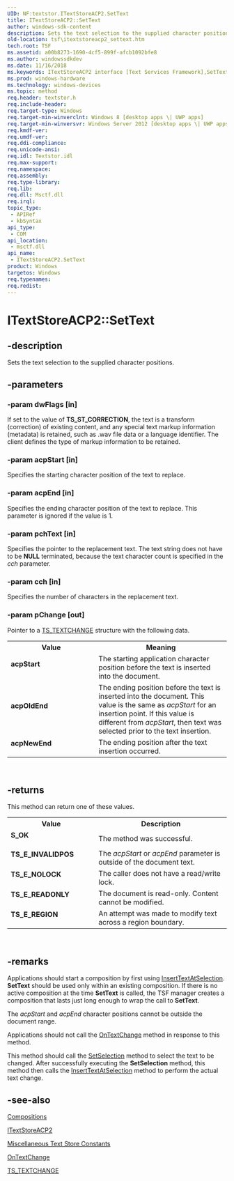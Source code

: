 ```yaml
---
UID: NF:textstor.ITextStoreACP2.SetText
title: ITextStoreACP2::SetText
author: windows-sdk-content
description: Sets the text selection to the supplied character positions.
old-location: tsf\itextstoreacp2_settext.htm
tech.root: TSF
ms.assetid: a00b8273-1690-4cf5-899f-afcb1092bfe8
ms.author: windowssdkdev
ms.date: 11/16/2018
ms.keywords: ITextStoreACP2 interface [Text Services Framework],SetText method, ITextStoreACP2.SetText, ITextStoreACP2::SetText, SetText, SetText method [Text Services Framework], SetText method [Text Services Framework],ITextStoreACP2 interface, acpNewEnd, acpOldEnd, acpStart, textstor/ITextStoreACP2::SetText, tsf.itextstoreacp2_settext
ms.prod: windows-hardware
ms.technology: windows-devices
ms.topic: method
req.header: textstor.h
req.include-header: 
req.target-type: Windows
req.target-min-winverclnt: Windows 8 [desktop apps \| UWP apps]
req.target-min-winversvr: Windows Server 2012 [desktop apps \| UWP apps]
req.kmdf-ver: 
req.umdf-ver: 
req.ddi-compliance: 
req.unicode-ansi: 
req.idl: Textstor.idl
req.max-support: 
req.namespace: 
req.assembly: 
req.type-library: 
req.lib: 
req.dll: Msctf.dll
req.irql: 
topic_type:
 - APIRef
 - kbSyntax
api_type:
 - COM
api_location:
 - msctf.dll
api_name:
 - ITextStoreACP2.SetText
product: Windows
targetos: Windows
req.typenames: 
req.redist: 
---
```


# ITextStoreACP2::SetText


## -description


Sets the text selection to the supplied character positions.


## -parameters




### -param dwFlags [in]

If set to the value of <b>TS_ST_CORRECTION</b>, the text is a transform (correction) of existing content, and any special text markup information (metadata) is retained, such as .wav file data or a language identifier. The client defines the type of markup information to be retained.


### -param acpStart [in]

Specifies the starting character position of the text to replace.


### -param acpEnd [in]

Specifies the ending character position of the text to replace. This parameter is ignored if the value is 1.


### -param pchText [in]

Specifies the pointer to the replacement text. The text string does not have to be <b>NULL</b> terminated, because the text character count is specified in the <i>cch</i> parameter.


### -param cch [in]

Specifies the number of characters in the replacement text.


### -param pChange [out]

Pointer to a <a href="https://msdn.microsoft.com/af7dfc32-ae2d-4f04-a73b-8a9e2ea1a1c0">TS_TEXTCHANGE</a> structure with the following data.

<table>
<tr>
<th>Value</th>
<th>Meaning</th>
</tr>
<tr>
<td width="40%"><a id="acpStart"></a><a id="acpstart"></a><a id="ACPSTART"></a><dl>
<dt><b>acpStart</b></dt>
</dl>
</td>
<td width="60%">
The starting application character position before the text is inserted into the document.

</td>
</tr>
<tr>
<td width="40%"><a id="acpOldEnd"></a><a id="acpoldend"></a><a id="ACPOLDEND"></a><dl>
<dt><b>acpOldEnd</b></dt>
</dl>
</td>
<td width="60%">
The ending position before the text is inserted into the document. This value is the same as <i>acpStart</i> for an insertion point. If this value is different from <i>acpStart</i>, then text was selected prior to the text insertion.

</td>
</tr>
<tr>
<td width="40%"><a id="acpNewEnd"></a><a id="acpnewend"></a><a id="ACPNEWEND"></a><dl>
<dt><b>acpNewEnd</b></dt>
</dl>
</td>
<td width="60%">
The ending position after the text insertion occurred.

</td>
</tr>
</table>
 


## -returns



This method can return one of these values.

<table>
<tr>
<th>Value</th>
<th>Description</th>
</tr>
<tr>
<td width="40%">
<dl>
<dt><b>S_OK</b></dt>
</dl>
</td>
<td width="60%">
The method was successful.

</td>
</tr>
<tr>
<td width="40%">
<dl>
<dt><b>TS_E_INVALIDPOS</b></dt>
</dl>
</td>
<td width="60%">
The <i>acpStart</i> or <i>acpEnd</i> parameter is outside of the document text.

</td>
</tr>
<tr>
<td width="40%">
<dl>
<dt><b>TS_E_NOLOCK</b></dt>
</dl>
</td>
<td width="60%">
The caller does not have a read/write lock.

</td>
</tr>
<tr>
<td width="40%">
<dl>
<dt><b>TS_E_READONLY</b></dt>
</dl>
</td>
<td width="60%">
The document is read-only. Content cannot be modified.

</td>
</tr>
<tr>
<td width="40%">
<dl>
<dt><b>TS_E_REGION</b></dt>
</dl>
</td>
<td width="60%">
An attempt was made to modify text across a region boundary.

</td>
</tr>
</table>
 




## -remarks



Applications should start a composition by first using <a href="https://msdn.microsoft.com/5e1e0893-53be-4753-ba49-32e69597a130">InsertTextAtSelection</a>. <b>SetText</b> should be used only within an existing composition. If there is no active composition at the time <b>SetText</b> is called, the TSF manager creates a composition that lasts just long enough to wrap the call to <b>SetText</b>.

The <i>acpStart</i> and <i>acpEnd</i> character positions cannot be outside the document range.

Applications should not call the <a href="https://msdn.microsoft.com/ed11ebb8-312b-40c7-90de-f5aa7591afd2">OnTextChange</a> method in response to this method.

This method should call the <a href="https://msdn.microsoft.com/0ed72ddd-523e-476a-ba4c-bbfef9483015">SetSelection</a> method to select the text to be changed. After successfully executing the <b>SetSelection</b> method, this method then calls the <a href="https://msdn.microsoft.com/5e1e0893-53be-4753-ba49-32e69597a130">InsertTextAtSelection</a> method to perform the actual text change.




## -see-also




<a href="https://msdn.microsoft.com/3d9da4f2-ceb9-4abc-8979-d3756d948a57">Compositions</a>



<a href="https://msdn.microsoft.com/c256f1c2-6b67-4417-8707-3490a2c5cb55">ITextStoreACP2</a>



<a href="https://msdn.microsoft.com/6e05ed74-fff3-4bc4-a21e-9af9492af23b">Miscellaneous Text Store Constants
      </a>



<a href="https://msdn.microsoft.com/ed11ebb8-312b-40c7-90de-f5aa7591afd2">OnTextChange</a>



<a href="https://msdn.microsoft.com/af7dfc32-ae2d-4f04-a73b-8a9e2ea1a1c0">TS_TEXTCHANGE</a>
 

 

